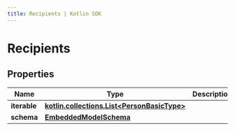 ```yaml
---
title: Recipients | Kotlin SDK
---
```



# Recipients

## Properties
Name | Type | Description | Notes
------------ | ------------- | ------------- | -------------
**iterable** | [**kotlin.collections.List&lt;PersonBasicType&gt;**](PersonBasicType) |  | 
**schema** | [**EmbeddedModelSchema**](EmbeddedModelSchema) |  |  [optional]



